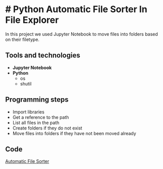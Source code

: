 # # Python Automatic File Sorter In File Explorer
In this project we used Jupyter Notebook to move files into folders based on their filetype.

## Tools and technologies
- **Jupyter Notebook**
- **Python**
  - os
  - shutil

## Programming steps
- Import libraries
- Get a reference to the path
- List all files in the path
- Create folders if they do not exist
- Move files into folders if they have not been moved already

## Code
[Automatic File Sorter](automatic_file_sorter_in_file_explorer.ipynb)
